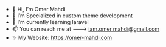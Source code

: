 - 👋 Hi, I’m Omer Mahdi
- 👀 I’m Specialized in custom theme development
- 🌱 I’m currently learning laravel
- 📫 You can reach me at ---> iam.omer.mahdi@gmail.com
- ✨ My Website: https://omer-mahdi.com

<!---
iam-omer-mahdi/iam-omer-mahdi is a ✨ special ✨ repository because its `README.md` (this file) appears on your GitHub profile.
You can click the Preview link to take a look at your changes.
--->
